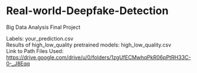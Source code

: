 # Real-world-Deepfake-Detection
Big Data Analysis Final Project

Labels: your_prediction.csv <br/>
Results of high_low_quality pretrained models: high_low_quality.csv<br/>
Link to Path Files Used: https://drive.google.com/drive/u/0/folders/1zgUfECMwhqPkR06pPtRH33C-0-_J8Eqq <br/>

